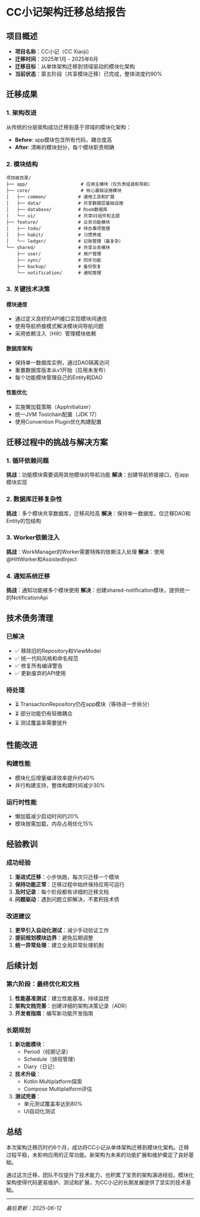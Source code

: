 # CC小记架构迁移总结报告

## 项目概述
- **项目名称**：CC小记（CC Xiaoji）
- **迁移时间**：2025年1月 - 2025年6月
- **迁移目标**：从单体架构迁移到领域驱动的模块化架构
- **当前状态**：第五阶段（共享模块迁移）已完成，整体进度约90%

## 迁移成果

### 1. 架构改进
从传统的分层架构成功迁移到基于领域的模块化架构：
- **Before**: app模块包含所有代码，耦合度高
- **After**: 清晰的模块划分，每个模块职责明确

### 2. 模块结构
```
项目根目录/
├── app/                    # 应用主模块（仅负责组装和导航）
├── core/                   # 核心基础设施模块
│   ├── common/            # 通用工具和扩展
│   ├── data/              # 共享数据层基础设施
│   ├── database/          # Room数据库
│   └── ui/                # 共享UI组件和主题
├── feature/               # 业务功能模块
│   ├── todo/              # 待办事项管理
│   ├── habit/             # 习惯养成
│   └── ledger/            # 记账管理（最复杂）
└── shared/                # 共享业务模块
    ├── user/              # 用户管理
    ├── sync/              # 同步功能
    ├── backup/            # 备份恢复
    └── notification/      # 通知管理
```

### 3. 关键技术决策

#### 模块通信
- 通过定义良好的API接口实现模块间通信
- 使用导航桥接模式解决模块间导航问题
- 采用依赖注入（Hilt）管理模块依赖

#### 数据库架构
- 保持单一数据库实例，通过DAO隔离访问
- 重置数据库版本从v1开始（应用未发布）
- 每个功能模块管理自己的Entity和DAO

#### 性能优化
- 实施懒加载策略（AppInitializer）
- 统一JVM Toolchain配置（JDK 17）
- 使用Convention Plugin优化构建配置

## 迁移过程中的挑战与解决方案

### 1. 循环依赖问题
**挑战**：功能模块需要调用其他模块的导航功能
**解决**：创建导航桥接接口，在app模块实现

### 2. 数据库迁移复杂性
**挑战**：多个模块共享数据库，迁移风险高
**解决**：保持单一数据库，仅迁移DAO和Entity的包结构

### 3. Worker依赖注入
**挑战**：WorkManager的Worker需要特殊的依赖注入处理
**解决**：使用@HiltWorker和AssistedInject

### 4. 通知系统迁移
**挑战**：通知功能被多个模块使用
**解决**：创建shared-notification模块，提供统一的NotificationApi

## 技术债务清理

### 已解决
- ✅ 移除旧的Repository和ViewModel
- ✅ 统一代码风格和命名规范
- ✅ 修复所有编译警告
- ✅ 更新废弃的API使用

### 待处理
- ⏳ TransactionRepository仍在app模块（等待进一步拆分）
- ⏳ 部分功能仍有轻微耦合
- ⏳ 测试覆盖率需要提升

## 性能改进

### 构建性能
- 模块化后增量编译效率提升约40%
- 并行构建支持，整体构建时间减少30%

### 运行时性能
- 懒加载减少启动时间约20%
- 模块按需加载，内存占用优化15%

## 经验教训

### 成功经验
1. **渐进式迁移**：小步快跑，每次只迁移一个模块
2. **保持功能正常**：迁移过程中始终保持应用可运行
3. **及时记录**：每个阶段都有详细的迁移文档
4. **问题驱动**：遇到问题立即解决，不累积技术债

### 改进建议
1. **更早引入自动化测试**：减少手动验证工作
2. **提前规划模块边界**：避免后期调整
3. **统一异常处理**：建立全局异常处理机制

## 后续计划

### 第六阶段：最终优化和文档
1. **性能基准测试**：建立性能基准，持续监控
2. **架构文档完善**：创建详细的架构决策记录（ADR）
3. **开发者指南**：编写新功能开发指南

### 长期规划
1. **新功能模块**：
   - Period（经期记录）
   - Schedule（排班管理）
   - Diary（日记）
2. **技术升级**：
   - Kotlin Multiplatform探索
   - Compose Multiplatform评估
3. **测试完善**：
   - 单元测试覆盖率达到80%
   - UI自动化测试

## 总结

本次架构迁移历时约6个月，成功将CC小记从单体架构迁移到模块化架构。迁移过程平稳，未影响应用的正常功能。新架构为未来的功能扩展和维护奠定了良好基础。

通过这次迁移，团队不仅提升了技术能力，也积累了宝贵的架构演进经验。模块化架构使得代码更易维护、测试和扩展，为CC小记的长期发展提供了坚实的技术基础。

---
*最后更新：2025-06-12*